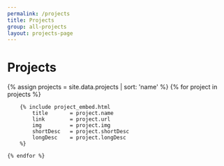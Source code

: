 ```yaml
---
permalink: /projects
title: Projects
group: all-projects
layout: projects-page
---
```


<h1 class="text-center title-margin">Projects</h1>

<div class="projects">
	{% assign projects = site.data.projects | sort: 'name' %}
	{% for project in projects %}

		{% include project_embed.html
			title		= project.name
			link		= project.url
			img			= project.img
			shortDesc	= project.shortDesc
			longDesc	= project.longDesc
		%}

	{% endfor %}
</div>